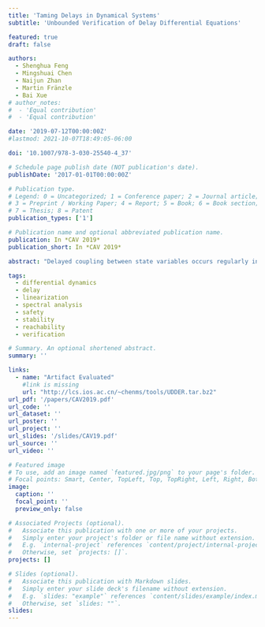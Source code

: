 ```yaml
---
title: 'Taming Delays in Dynamical Systems'
subtitle: 'Unbounded Verification of Delay Differential Equations'

featured: true
draft: false

authors:
  - Shenghua Feng
  - Mingshuai Chen
  - Naijun Zhan
  - Martin Fränzle
  - Bai Xue
# author_notes:
#  - 'Equal contribution'
#  - 'Equal contribution'

date: '2019-07-12T00:00:00Z'
#lastmod: 2021-10-07T18:49:05-06:00

doi: '10.1007/978-3-030-25540-4_37'

# Schedule page publish date (NOT publication's date).
publishDate: '2017-01-01T00:00:00Z'

# Publication type.
# Legend: 0 = Uncategorized; 1 = Conference paper; 2 = Journal article;
# 3 = Preprint / Working Paper; 4 = Report; 5 = Book; 6 = Book section;
# 7 = Thesis; 8 = Patent
publication_types: ['1']

# Publication name and optional abbreviated publication name.
publication: In *CAV 2019*
publication_short: In *CAV 2019*

abstract: "Delayed coupling between state variables occurs regularly in technical dynamical systems, especially embedded control. As it consequently is omnipresent in safety-critical domains, there is an increasing interest in the safety verification of systems modelled by Delay Differential Equations (DDEs). In this paper, we leverage qualitative guarantees for the existence of an exponentially decreasing estimation on the solutions to DDEs as established in classical stability theory, and present a quantitative method for constructing such delay-dependent estimations, thereby facilitating a reduction of the verification problem over an unbounded temporal horizon to a bounded one. Our technique builds on the linearization technique of nonlinear dynamics and spectral analysis of the linearized counterparts. We show experimentally on a set of representative benchmarks from the literature that our technique indeed extends the scope of bounded verification techniques to unbounded verification tasks. Moreover, our technique is easy to implement and can be combined with any automatic tool dedicated to bounded verification of DDEs."

tags:
  - differential dynamics
  - delay
  - linearization
  - spectral analysis
  - safety
  - stability
  - reachability
  - verification

# Summary. An optional shortened abstract.
summary: ''

links:
  - name: "Artifact Evaluated"
    #link is missing
    url: "http://lcs.ios.ac.cn/~chenms/tools/UDDER.tar.bz2"
url_pdf: '/papers/CAV2019.pdf'
url_code: ''
url_dataset: ''
url_poster: ''
url_project: ''
url_slides: '/slides/CAV19.pdf'
url_source: ''
url_video: ''

# Featured image
# To use, add an image named `featured.jpg/png` to your page's folder.
# Focal points: Smart, Center, TopLeft, Top, TopRight, Left, Right, BottomLeft, Bottom, BottomRight.
image:
  caption: ''
  focal_point: ''
  preview_only: false

# Associated Projects (optional).
#   Associate this publication with one or more of your projects.
#   Simply enter your project's folder or file name without extension.
#   E.g. `internal-project` references `content/project/internal-project/index.md`.
#   Otherwise, set `projects: []`.
projects: []

# Slides (optional).
#   Associate this publication with Markdown slides.
#   Simply enter your slide deck's filename without extension.
#   E.g. `slides: "example"` references `content/slides/example/index.md`.
#   Otherwise, set `slides: ""`.
slides:
---
```


<!-- {{% callout note %}}
Click the _Cite_ button above to demo the feature to enable visitors to import publication metadata into their reference management software.
{{% /callout %}} -->
